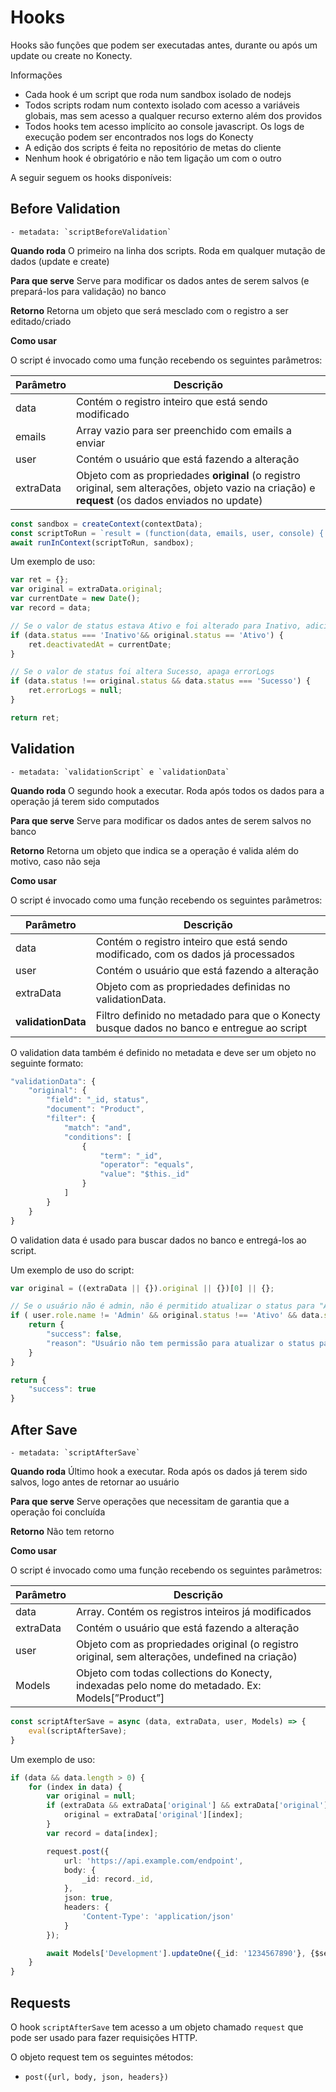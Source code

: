 # Hooks

Hooks são funções que podem ser executadas antes, durante ou após um update ou create no Konecty.

Informações

- Cada hook é um script que roda num sandbox isolado de nodejs
- Todos scripts rodam num contexto isolado com acesso a variáveis globais, mas sem acesso a qualquer recurso externo além dos providos
- Todos hooks tem acesso implícito ao console javascript. Os logs de execução podem ser encontrados nos logs do Konecty
- A edição dos scripts é feita no repositório de metas do cliente
- Nenhum hook é obrigatório e não tem ligação um com o outro


A seguir seguem os hooks disponíveis:

## Before Validation
    - metadata: `scriptBeforeValidation`

**Quando roda**
O primeiro na linha dos scripts. Roda em qualquer mutação de dados (update e create)

**Para que serve**
Serve para modificar os dados antes de serem salvos (e prepará-los para validação) no banco

**Retorno**
Retorna um objeto que será mesclado com o registro a ser editado/criado

**Como usar**

O script é invocado como uma função recebendo os seguintes parâmetros:

| Parâmetro | Descrição |
|-----------|-----------|
| data | Contém o registro inteiro que está sendo modificado |
| emails | Array vazio para ser preenchido com emails a enviar |
| user | Contém o usuário que está fazendo a alteração |
| extraData | Objeto com as propriedades **original** (o registro original, sem alterações, objeto vazio na criação) e **request** (os dados enviados no update) |

```ts
const sandbox = createContext(contextData);
const scriptToRun = `result = (function(data, emails, user, console) { ${script} })(data, emails, user, console);`;
await runInContext(scriptToRun, sandbox);
```

Um exemplo de uso:

```ts
var ret = {};
var original = extraData.original;
var currentDate = new Date();
var record = data;

// Se o valor de status estava Ativo e foi alterado para Inativo, adiciona a data de desativação
if (data.status === 'Inativo'&& original.status == 'Ativo') {
    ret.deactivatedAt = currentDate;
}

// Se o valor de status foi altera Sucesso, apaga errorLogs
if (data.status !== original.status && data.status === 'Sucesso') {
    ret.errorLogs = null;
}

return ret;
```

## Validation
    - metadata: `validationScript` e `validationData`

**Quando roda**
O segundo hook a executar. Roda após todos os dados para a operação já terem sido computados

**Para que serve**
Serve para modificar os dados antes de serem salvos no banco

**Retorno**
Retorna um objeto que indica se a operação é valida além do motivo, caso não seja

**Como usar**

O script é invocado como uma função recebendo os seguintes parâmetros:

| Parâmetro | Descrição |
|-----------|-----------|
| data | Contém o registro inteiro que está sendo modificado, com os dados já processados |
| user | Contém o usuário que está fazendo a alteração |
| extraData | Objeto com as propriedades definidas no validationData. |
| **validationData** | Filtro definido no metadado para que o Konecty busque dados no banco e entregue ao script |

O validation data também é definido no metadata e deve ser um objeto no seguinte formato:

```ts
"validationData": {
    "original": {
        "field": "_id, status",
        "document": "Product",
        "filter": {
            "match": "and",
            "conditions": [
                {
                    "term": "_id",
                    "operator": "equals",
                    "value": "$this._id"
                }
            ]
        }
    }
}
```

O validation data é usado para buscar dados no banco e entregá-los ao script.

Um exemplo de uso do script:

```ts
var original = ((extraData || {}).original || {})[0] || {};

// Se o usuário não é admin, não é permitido atualizar o status para "Ativo""
if ( user.role.name != 'Admin' && original.status !== 'Ativo' && data.status === 'Ativo') {
    return {
        "success": false,
        "reason": "Usuário não tem permissão para atualizar o status para Ativo"
    }
}

return {
    "success": true
}
```


## After Save
    - metadata: `scriptAfterSave`

**Quando roda**
Último hook a executar. Roda após os dados já terem sido salvos, logo antes de retornar ao usuário

**Para que serve**
Serve operações que necessitam de garantia que a operação foi concluída

**Retorno**
Não tem retorno

**Como usar**

O script é invocado como uma função recebendo os seguintes parâmetros:

| Parâmetro | Descrição |
|-----------|-----------|
| data | Array. Contém os registros inteiros já modificados |
| extraData | Contém o usuário que está fazendo a alteração |
| user | Objeto com as propriedades original (o registro original, sem alterações, undefined na criação) |
| Models | Objeto com todas collections do Konecty, indexadas pelo nome do metadado. Ex: Models[”Product”] |

```ts
const scriptAfterSave = async (data, extraData, user, Models) => {
    eval(scriptAfterSave);
}
```

Um exemplo de uso:

```ts
if (data && data.length > 0) {
    for (index in data) {
        var original = null;
        if (extraData && extraData['original'] && extraData['original'][index]) {
            original = extraData['original'][index];
        }
        var record = data[index];

        request.post({
            url: 'https://api.example.com/endpoint',
            body: {
                _id: record._id,
            },
            json: true,
            headers: {
                'Content-Type': 'application/json'
            }
        });

        await Models['Development'].updateOne({_id: '1234567890'}, {$set: {synced: true}});
    }
}
```

## Requests

O hook `scriptAfterSave` tem acesso a um objeto chamado `request` que pode ser usado para fazer requisições HTTP.

O objeto request tem os seguintes métodos:

- `post({url, body, json, headers})`